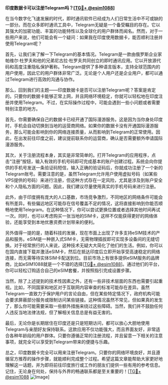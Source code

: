 **印度数据卡可以注册Telegram吗？[[TG💪+ @esim1088](https://t.me/s/esim1088)]**

在当今数字化飞速发展的时代，即时通讯软件已经成为人们日常生活中不可或缺的一部分。而在众多即时通讯工具中，Telegram无疑是一个备受瞩目的存在。它以其强大的加密功能、丰富的功能特性以及全球化的用户群体而闻名。然而，对于一些用户来说，他们可能会有一个疑问：如果我在印度使用数据卡，能否顺利注册并使用Telegram呢？

首先，让我们来了解一下Telegram的基本情况。Telegram是一款由俄罗斯企业家帕维尔·杜罗夫和他的兄弟尼古拉·杜罗夫共同创立的即时通讯应用。它以开放源代码和高度注重隐私保护著称。Telegram提供了多种语言版本，支持全球范围内的用户使用，因此它的用户群体非常广泛。无论是个人用户还是企业用户，都可以通过Telegram进行高效的沟通与协作。

那么，回到我们的主题——印度数据卡是否可以注册Telegram呢？答案是肯定的。只要你的数据卡能够正常上网，并且网络环境稳定，你就可以轻松地在印度注册并使用Telegram。不过，在实际操作过程中，可能会遇到一些小问题或者需要特别注意的地方。

首先，你需要确保自己的数据卡已经开通了国际漫游服务。这是因为当你身处印度时，手机会自动切换到当地的运营商网络。如果你的数据卡没有开通国际漫游服务，那么可能会影响到你的网络连接质量，从而影响到Telegram的正常使用。因此，在出发前往印度之前，建议提前联系你的运营商，确认是否需要额外申请国际漫游服务。

其次，关于注册流程本身，其实是非常简单的。打开Telegram的应用程序，点击“注册”按钮，输入有效的手机号码即可完成基本的账户创建过程。系统会向你提供的手机号发送一条验证码短信，输入正确的验证码后，你就成功注册了一个新的Telegram账号。需要注意的是，虽然Telegram允许用户使用虚拟号码（如某些VPS提供的号码）来进行注册，但这种方式存在一定风险，尤其是涉及到账户安全和个人隐私方面的问题。因此，我们建议尽量使用真实的手机号码来进行注册。

此外，由于印度拥有庞大的人口基数，市场竞争激烈，不同地区的网络条件可能会有所差异。有些偏远地区可能存在信号覆盖不足的情况，这将直接影响到你能否顺畅地使用Telegram。在这种情况下，你可以尝试更换位置或者选择其他时间再试一次。同时，也可以考虑购买一张当地的SIM卡，这样不仅能获得更好的网络体验，还能享受到本地优惠资费计划带来的便利。

另外值得一提的是，随着科技的发展，现在市面上出现了许多支持eSIM技术的产品和服务。eSIM是一种嵌入式SIM卡，无需物理插拔即可实现多设备间的无缝切换。对于经常旅行的人来说，这种技术无疑大大简化了他们的生活。例如，你可以在国内直接下载并激活eSIM卡，然后在抵达印度后立即开始享受高速稳定的网络连接，而无需等待实体SIM卡配送到位。目前市场上有很多提供eSIM服务的品牌商，比如eSIM1088就是一个不错的选择[[TG💪+ @esim1088](https://t.me/s/esim1088)]。通过他们的平台，你可以轻松订购适合自己的eSIM套餐，并按照指引完成设置步骤。

当然，除了上述提到的技术性因素之外，还有一些非技术层面的东西也需要引起重视。比如，不同国家和地区对于互联网内容审查的标准可能存在差异。虽然Telegram一直致力于保护用户的言论自由，但在某些特定情况下，政府机构可能会要求屏蔽部分服务或限制访问某些链接。这种情况虽然不常见，但如果真的发生了，那么你可能需要采取一些额外措施来绕过这些障碍。当然，我们并不鼓励任何人违反当地法律法规，但了解相关信息总是有益无害的。

最后，无论你是长期居住在印度还是只是短期访问，都可以放心大胆地使用Telegram与亲朋好友保持联系。这款应用不仅功能强大，而且界面友好，非常适合各种年龄段的用户群体。只要你遵循正常的注册流程，并且留意一下相关的注意事项，就完全可以享受到Telegram带来的便捷与乐趣。

总之，印度数据卡完全可以用来注册Telegram。只要你的网络环境良好，并且遵循官方推荐的操作步骤，就能顺利完成整个过程。希望这篇文章能帮助大家更好地理解这一话题，并为即将前往印度旅行或工作的朋友们提供一些有用的参考信息。记住，无论身在何处，保持与外界的畅通联系都是至关重要的！[[TG💪+ @esim1088](https://t.me/s/esim1088) ![Image](https://i.postimg.cc/4NQfJmqS/Snipaste-2025-05-13-00-14-12.png)]